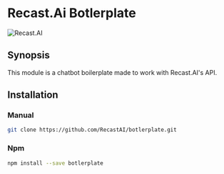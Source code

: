 # Recast.Ai Botlerplate
[logo]: https://github.com/RecastAI/SDK-NodeJs/blob/master/misc/logo-inline.png "Recast.AI"

![Recast.AI][logo]

## Synopsis

This module is a chatbot boilerplate made to work with Recast.AI's API.

## Installation

### Manual

```bash
git clone https://github.com/RecastAI/botlerplate.git
```

### Npm

```bash
npm install --save botlerplate
```
